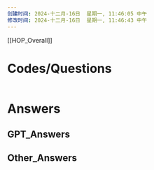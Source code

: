 ```yaml
---
创建时间: 2024-十二月-16日  星期一, 11:46:05 中午
修改时间: 2024-十二月-16日  星期一, 11:46:43 中午
---
```

[[HOP_Overall]]



# Codes/Questions

```python

```


# Answers

## GPT_Answers


## Other_Answers

